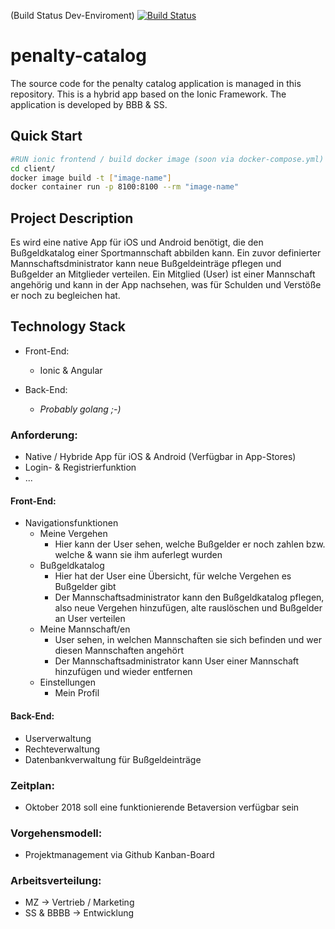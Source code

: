 (Build Status Dev-Enviroment)
[![Build Status](https://travis-ci.org/steffen3112/penalty-catalog.svg?branch=development)](https://travis-ci.org/steffen3112/penalty-catalog)

# penalty-catalog
The source code for the penalty catalog application is managed in this repository.  This is a hybrid app based on the Ionic Framework.  The application is developed by BBB & SS.

## Quick Start

```bash
#RUN ionic frontend / build docker image (soon via docker-compose.yml)
cd client/
docker image build -t ["image-name"]
docker container run -p 8100:8100 --rm "image-name"
```
## Project Description
Es wird eine native App für iOS und Android benötigt, die den Bußgeldkatalog einer Sportmannschaft abbilden kann. Ein zuvor definierter Mannschaftsdministrator kann neue Bußgeldeinträge pflegen und Bußgelder an Mitglieder verteilen. Ein Mitglied (User) ist einer Mannschaft angehörig und kann in der App nachsehen, was für Schulden und Verstöße er noch zu begleichen hat.

## Technology Stack
- Front-End:
    - Ionic & Angular
  
- Back-End:
    - *Probably golang ;-)*


### Anforderung:
- Native / Hybride App für iOS & Android (Verfügbar in App-Stores)
- Login- & Registrierfunktion
- ...

#### Front-End:
- Navigationsfunktionen
	- Meine Vergehen
		- Hier kann der User sehen, welche Bußgelder er noch zahlen bzw. welche & wann sie ihm auferlegt wurden
	- Bußgeldkatalog
		- Hier hat der User eine Übersicht, für welche Vergehen es Bußgelder gibt
		- Der Mannschaftsadministrator kann den Bußgeldkatalog pflegen, also neue Vergehen hinzufügen, alte rauslöschen und Bußgelder an User verteilen
	- Meine Mannschaft/en
		- User sehen, in welchen Mannschaften sie sich befinden und wer diesen Mannschaften angehört
		- Der Mannschaftsadministrator kann User einer Mannschaft hinzufügen und wieder entfernen
	- Einstellungen
		- Mein Profil

#### Back-End:
- Userverwaltung
- Rechteverwaltung
- Datenbankverwaltung für Bußgeldeinträge

### Zeitplan:
- Oktober 2018 soll eine funktionierende Betaversion verfügbar sein

### Vorgehensmodell:
- Projektmanagement via Github Kanban-Board

### Arbeitsverteilung:
- MZ -> Vertrieb / Marketing
- SS & BBBB -> Entwicklung